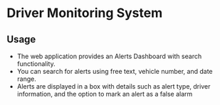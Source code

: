 # Driver Monitoring System
## Usage
<ul>
  <li>The web application provides an Alerts Dashboard with search functionality.</li>
  <li>You can search for alerts using free text, vehicle number, and date range.</li>
  <li>Alerts are displayed in a box with details such as alert type, driver information, and the option to mark an alert as a false alarm</li>
</ul>
